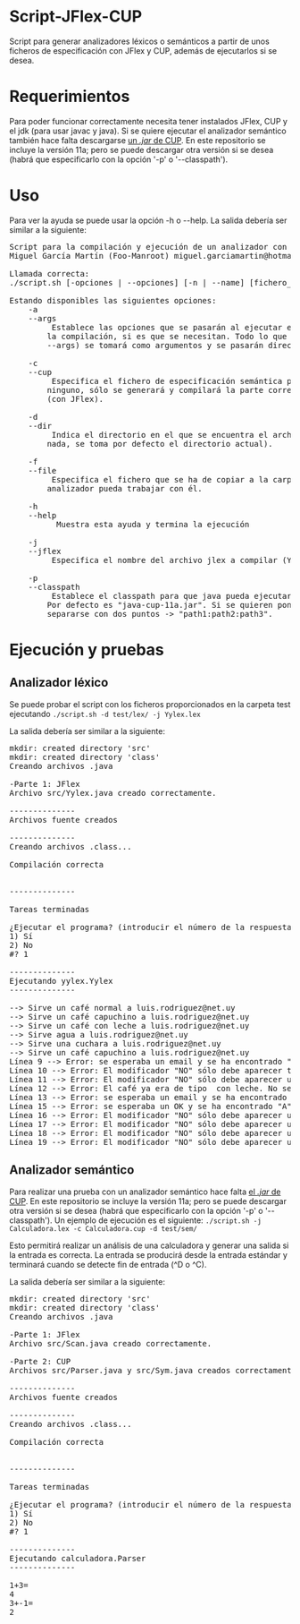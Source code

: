 # Script-JFlex-CUP
Script para generar analizadores léxicos o semánticos a partir de unos ficheros de especificación con JFlex y CUP, además de ejecutarlos si se desea.

# Requerimientos
Para poder funcionar correctamente necesita tener instalados JFlex, CUP y el jdk (para usar javac y java).
Si se quiere ejecutar el analizador semántico también hace falta descargarse [un _.jar_ de CUP](http://www2.cs.tum.edu/projects/cup/). En este repositorio se incluye la versión 11a; pero se puede descargar otra versión si se desea (habrá que especificarlo con la opción '-p' o '--classpath').

# Uso
Para ver la ayuda se puede usar la opción -h o --help. La salida debería ser similar a la siguiente:
<pre>
Script para la compilación y ejecución de un analizador con JFlex y CUP.
Miguel García Martín (Foo-Manroot) miguel.garciamartin@hotmail.com - 2016

Llamada correcta:
./script.sh [-opciones | --opciones] [-n | --name] [fichero_lex] [-a | --args][argumentos]

Estando disponibles las siguientes opciones:
	-a
	--args
		 Establece las opciones que se pasarán al ejecutar el archivo resultante de
		la compilación, si es que se necesitan. Todo lo que venga después de -a (o
		--args) se tomará como argumentos y se pasarán directamente.

	-c
	--cup
		 Especifica el fichero de especificación semántica para CUP. Si no se especifica
		ninguno, sólo se generará y compilará la parte correspondiente al análisis léxico
		(con JFlex).

	-d
	--dir
		 Indica el directorio en el que se encuentra el archivo .lex (si no se especifica
		nada, se toma por defecto el directorio actual).

	-f
	--file
		 Especifica el fichero que se ha de copiar a la carpeta class/ para que el
		analizador pueda trabajar con él.

	-h
	--help
		  Muestra esta ayuda y termina la ejecución

	-j
	--jflex
		 Especifica el nombre del archivo jlex a compilar (YYlex.lex, por defecto).

	-p
	--classpath
		 Establece el classpath para que java pueda ejecutarla (necesario para CUP).
		Por defecto es "java-cup-11a.jar". Si se quieren poner varias rutas, deben
		separarse con dos puntos -> "path1:path2:path3".
</pre>

# Ejecución y pruebas
## Analizador léxico
Se puede probar el script con los ficheros proporcionados en la carpeta test ejecutando
`./script.sh -d test/lex/ -j Yylex.lex`

La salida debería ser similar a la siguiente:
<pre>
mkdir: created directory 'src'
mkdir: created directory 'class'
Creando archivos .java

-Parte 1: JFlex
Archivo src/Yylex.java creado correctamente.

--------------
Archivos fuente creados

--------------
Creando archivos .class...

Compilación correcta 
 

--------------

Tareas terminadas

¿Ejecutar el programa? (introducir el número de la respuesta elegida)
1) Sí
2) No
#? 1

--------------
Ejecutando yylex.Yylex
--------------

--> Sirve un café normal a luis.rodriguez@net.uy
--> Sirve un café capuchino a luis.rodriguez@net.uy
--> Sirve un café con leche a luis.rodriguez@net.uy
--> Sirve agua a luis.rodriguez@net.uy
--> Sirve una cuchara a luis.rodriguez@net.uy
--> Sirve un café capuchino a luis.rodriguez@net.uy
Línea 9 --> Error: se esperaba un email y se ha encontrado "C"
Línea 10 --> Error: El modificador "NO" sólo debe aparecer tras un tipo de café.
Línea 11 --> Error: El modificador "NO" sólo debe aparecer una vez.
Línea 12 --> Error: El café ya era de tipo  con leche. No se puede asignar el nuevo tipo CAPUCHINO
Línea 13 --> Error: se esperaba un email y se ha encontrado "O"
Línea 15 --> Error: se esperaba un OK y se ha encontrado "A"
Línea 16 --> Error: El modificador "NO" sólo debe aparecer una vez.
Línea 17 --> Error: El modificador "NO" sólo debe aparecer una vez.
Línea 18 --> Error: El modificador "NO" sólo debe aparecer una vez.
Línea 19 --> Error: El modificador "NO" sólo debe aparecer una vez.
</pre>
## Analizador semántico
Para realizar una prueba con un analizador semántico hace falta [el _.jar_ de CUP](http://www2.cs.tum.edu/projects/cup/). En este repositorio se incluye la versión 11a; pero se puede descargar otra versión si se desea (habrá que especificarlo con la opción '-p' o '--classpath').
Un ejemplo de ejecución es el siguiente:
`./script.sh -j Calculadora.lex -c Calculadora.cup -d test/sem/`

Esto permitirá realizar un análisis de una calculadora y generar una salida si la entrada es correcta. La entrada se producirá desde la entrada estándar y terminará cuando se detecte fin de entrada (^D o ^C).

La salida debería ser similar a la siguiente:
<pre>
mkdir: created directory 'src'
mkdir: created directory 'class'
Creando archivos .java

-Parte 1: JFlex
Archivo src/Scan.java creado correctamente.

-Parte 2: CUP
Archivos src/Parser.java y src/Sym.java creados correctamente.

--------------
Archivos fuente creados

--------------
Creando archivos .class...

Compilación correcta 
 

--------------

Tareas terminadas

¿Ejecutar el programa? (introducir el número de la respuesta elegida)
1) Sí
2) No
#? 1

--------------
Ejecutando calculadora.Parser
--------------

1+3=
4
3+-1=
2
</pre>
